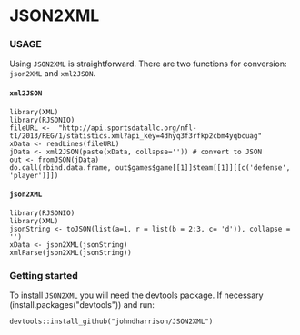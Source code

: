 # JSON2XML

### USAGE

Using `JSON2XML` is straightforward. There are two functions for conversion: `json2XML` and `xml2JSON`.

#### `xml2JSON`

```
library(XML)
library(RJSONIO)
fileURL <-  "http://api.sportsdatallc.org/nfl-t1/2013/REG/1/statistics.xml?api_key=4dhyq3f3rfkp2cbm4yqbcuag"
xData <- readLines(fileURL)
jData <- xml2JSON(paste(xData, collapse='')) # convert to JSON
out <- fromJSON(jData)
do.call(rbind.data.frame, out$games$game[[1]]$team[[1]][[c('defense', 'player')]])
```
#### `json2XML`

```
library(RJSONIO)
library(XML)
jsonString <- toJSON(list(a=1, r = list(b = 2:3, c= 'd')), collapse = '')
xData <- json2XML(jsonString)
xmlParse(json2XML(jsonString))
```

### Getting started

To install `JSON2XML` you will need the devtools package. If necessary (install.packages("devtools")) and run:

```
devtools::install_github("johndharrison/JSON2XML")
```
